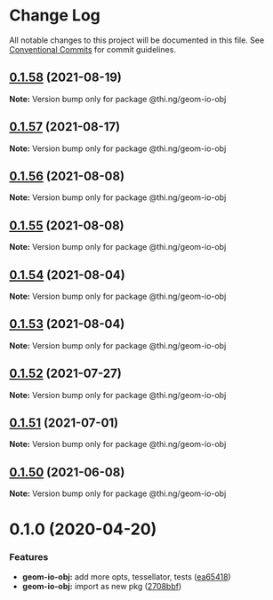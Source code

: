 # Change Log

All notable changes to this project will be documented in this file.
See [Conventional Commits](https://conventionalcommits.org) for commit guidelines.

## [0.1.58](https://github.com/thi-ng/umbrella/compare/@thi.ng/geom-io-obj@0.1.57...@thi.ng/geom-io-obj@0.1.58) (2021-08-19)

**Note:** Version bump only for package @thi.ng/geom-io-obj





## [0.1.57](https://github.com/thi-ng/umbrella/compare/@thi.ng/geom-io-obj@0.1.56...@thi.ng/geom-io-obj@0.1.57) (2021-08-17)

**Note:** Version bump only for package @thi.ng/geom-io-obj





## [0.1.56](https://github.com/thi-ng/umbrella/compare/@thi.ng/geom-io-obj@0.1.55...@thi.ng/geom-io-obj@0.1.56) (2021-08-08)

**Note:** Version bump only for package @thi.ng/geom-io-obj





## [0.1.55](https://github.com/thi-ng/umbrella/compare/@thi.ng/geom-io-obj@0.1.54...@thi.ng/geom-io-obj@0.1.55) (2021-08-08)

**Note:** Version bump only for package @thi.ng/geom-io-obj





## [0.1.54](https://github.com/thi-ng/umbrella/compare/@thi.ng/geom-io-obj@0.1.53...@thi.ng/geom-io-obj@0.1.54) (2021-08-04)

**Note:** Version bump only for package @thi.ng/geom-io-obj





## [0.1.53](https://github.com/thi-ng/umbrella/compare/@thi.ng/geom-io-obj@0.1.52...@thi.ng/geom-io-obj@0.1.53) (2021-08-04)

**Note:** Version bump only for package @thi.ng/geom-io-obj





## [0.1.52](https://github.com/thi-ng/umbrella/compare/@thi.ng/geom-io-obj@0.1.51...@thi.ng/geom-io-obj@0.1.52) (2021-07-27)

**Note:** Version bump only for package @thi.ng/geom-io-obj





## [0.1.51](https://github.com/thi-ng/umbrella/compare/@thi.ng/geom-io-obj@0.1.50...@thi.ng/geom-io-obj@0.1.51) (2021-07-01)

**Note:** Version bump only for package @thi.ng/geom-io-obj





## [0.1.50](https://github.com/thi-ng/umbrella/compare/@thi.ng/geom-io-obj@0.1.49...@thi.ng/geom-io-obj@0.1.50) (2021-06-08)

**Note:** Version bump only for package @thi.ng/geom-io-obj





# 0.1.0 (2020-04-20)


### Features

* **geom-io-obj:** add more opts, tessellator, tests ([ea65418](https://github.com/thi-ng/umbrella/commit/ea6541847975846080a905b06e24c717fc648a84))
* **geom-io-obj:** import as new pkg ([2708bbf](https://github.com/thi-ng/umbrella/commit/2708bbfee138be06c71c8eb84996c533bdbba8e2))
